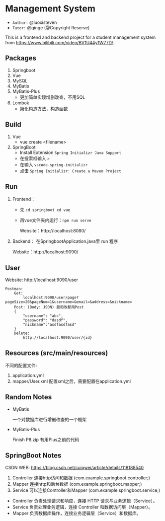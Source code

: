 # Management System
- `Author:` @luoxisteven
- `Tutor:` @qinge (@Copyright Reserve)

This is a frontend and backend project for a student management system from https://www.bilibili.com/video/BV1U44y1W77D/.

## Packages
1) Springboot
2) Vue
3) MySQL
4) MyBatis
5) MyBatis-Plus 
    - 更加简单实现增删改查，不用SQL
6) Lombok
    - 简化构造方法，构造函数

## Build
1) Vue
    - vue create \<filename>
2) SpringBoot
    - Install Extension `Spring Initializr Java Support`
    - 在搜索框输入 `>`
    - 在输入 `vscode-spring-initializr`
    - 点击 `Spring Initializr: Create a Maven Project`

## Run
1)  Frontend：
    - 先 `cd springboot cd vue`

    - 再vue文件夹内运行：`npm run serve`

        Website：http://localhost:8080/

2) Backend：
在SpringbootApplication.java里 run 程序
    
    Website：http://localhost:9090/

## User
Website: http://localhost:9090/user
```
Postman: 
    Get:
        localhost:9090/user/page?pageSize=20&pageNum=1&username=&email=&address=&nickname=
    Post: (Body: JSON) 删和改都用Post
    {
        "username": "abc",
        "password": "dasdf",
        "nickname":"asdfasdfasd"
    }
    Delete: 
        http://localhost:9090/user/{id}
```

## Resources (src/main/resources)
不同的配置文件:
1) application.yml
2) mapper/User.xml 配置xml之后，需要配置在application.yml


## Random Notes
- MyBatis

    一个对数据库进行增删改查的一个框架

- MyBatis-Plus

    Finish P8.zip 有用Plus之前的代码


## SpringBoot Notes
CSDN WEB: https://blog.csdn.net/cuiqwei/article/details/118188540

1) Controller 连接http访问和数据 (com.example.springboot.controller;)
2) Mapper 连接http和后台数据 (com.example.springboot.mapper;)
3) Service 可以连接Controller和Mapper (com.example.springboot.service;)

- Controller 负责处理请求和响应，连接 HTTP 请求与业务逻辑（Service）。
- Service 负责处理业务逻辑，连接 Controller 和数据访问层（Mapper）。
- Mapper 负责数据库操作，连接业务逻辑层（Service）和数据库。

